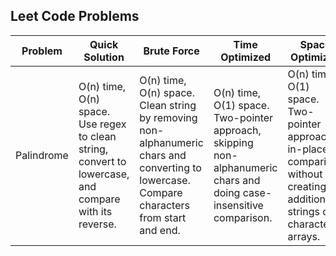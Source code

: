 ## Leet Code Problems

| Problem | Quick Solution | Brute Force | Time Optimized | Space Optimized |
|---------|----------------|-------------|----------------|-----------------|
| Palindrome | O(n) time, O(n) space. Use regex to clean string, convert to lowercase, and compare with its reverse. | O(n) time, O(n) space. Clean string by removing non-alphanumeric chars and converting to lowercase. Compare characters from start and end. | O(n) time, O(1) space. Two-pointer approach, skipping non-alphanumeric chars and doing case-insensitive comparison. | O(n) time, O(1) space. Two-pointer approach, in-place comparison without creating additional strings or character arrays. |